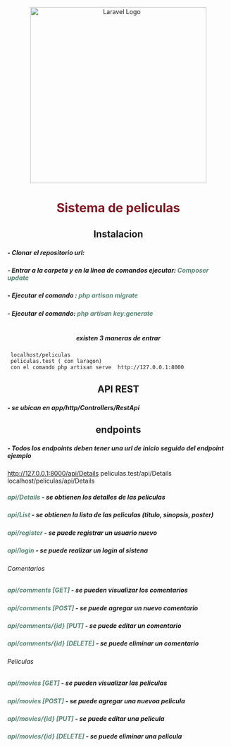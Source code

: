 <p align="center"><a href="https://laravel.com" target="_blank"><img src="https://raw.githubusercontent.com/laravel/art/master/logo-lockup/5%20SVG/2%20CMYK/1%20Full%20Color/laravel-logolockup-cmyk-red.svg" width="400" alt="Laravel Logo"></a></p>



# <p align="center" style="color:#861521"> Sistema de peliculas </p>

## <p align="center" > Instalacion

##### - Clonar el repositorio url: 
##### - Entrar a la carpeta y en la linea de comandos ejecutar: <span style="color:#578574"> Composer update </span>
##### - Ejecutar el comando : <span style="color:#578574"> php artisan migrate </span> 
##### - Ejecutar el comando:  <span style="color:#578574"> php artisan key:generate </span> 

#
#####  <p align="center" > existen 3 maneras de entrar  </p>

     localhost/peliculas 
     peliculas.test ( con laragon)
     con el comando php artisan serve  http://127.0.0.1:8000


## <p align="center" > API REST

##### -  se ubican en app/http/Controllers/RestApi



## <p align="center" > endpoints

##### - Todos los endpoints deben tener una url de inicio seguido del endpoint ejemplo 

http://127.0.0.1:8000/api/Details
peliculas.test/api/Details
localhost/peliculas/api/Details


 ##### <span style="color:#578574"> <strong style="color:#578574"> api/Details </strong> </span> - se obtienen los detalles de las peliculas 
 
 ##### <span style="color:#578574"> <strong style="color:#578574"> api/List </strong> </span> - se obtienen la lista de las peliculas  (titulo, sinopsis, poster)

 ##### <span style="color:#578574"> <strong style="color:#578574"> api/register </strong> </span> - se puede registrar un usuario nuevo

  ##### <span style="color:#578574"> <strong style="color:#578574"> api/login </strong> </span> - se puede realizar un login al sistena

  ###### Comentarios

  ##### <span style="color:#578574"> <strong style="color:#578574"> api/comments [GET] </strong> </span> - se pueden visualizar los comentarios

  ##### <span style="color:#578574"> <strong style="color:#578574"> api/comments [POST] </strong> </span> - se puede agregar un nuevo comentario

  ##### <span style="color:#578574"> <strong style="color:#578574"> api/comments/{id} [PUT] </strong> </span> - se puede editar un comentario
  
  ##### <span style="color:#578574"> <strong style="color:#578574"> api/comments/{id} [DELETE] </strong> </span> - se puede eliminar un comentario

###### Peliculas

  ##### <span style="color:#578574"> <strong style="color:#578574"> api/movies [GET] </strong> </span> - se pueden visualizar las peliculas

  ##### <span style="color:#578574"> <strong style="color:#578574"> api/movies [POST] </strong> </span> - se puede agregar una nuevoa pelicula

  ##### <span style="color:#578574"> <strong style="color:#578574"> api/movies/{id} [PUT] </strong> </span> - se puede editar una pelicula
  
  ##### <span style="color:#578574"> <strong style="color:#578574"> api/movies/{id} [DELETE] </strong> </span> - se puede eliminar una pelicula